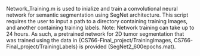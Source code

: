 Network_Training.m is used to inialize and train a convolutional neural network for semantic segmentation using SegNet architecture. This script requires the user to input 
a path to a directory containing training Images, and another containing training labels. Note: Network training can take up to 24 hours. As such, a pretrained network for 2D
tumor segmentation that was trained using the data in {CS766-Final_project/TrainingImages, CS766-Final_project/TrainingLabels} is provided (SegNet2_600epochs.mat).

